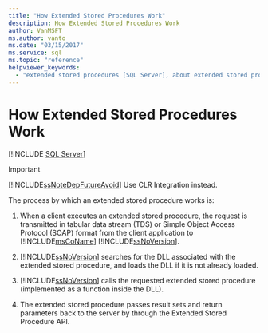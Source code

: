 ```yaml
---
title: "How Extended Stored Procedures Work"
description: How Extended Stored Procedures Work
author: VanMSFT
ms.author: vanto
ms.date: "03/15/2017"
ms.service: sql
ms.topic: "reference"
helpviewer_keywords:
  - "extended stored procedures [SQL Server], about extended stored procedures"
---
```

# How Extended Stored Procedures Work

 [!INCLUDE [SQL Server](../../includes/applies-to-version/sqlserver.md)]
    
> [!IMPORTANT]  
>  [!INCLUDE[ssNoteDepFutureAvoid](../../includes/ssnotedepfutureavoid-md.md)] Use CLR Integration instead.  
  
 The process by which an extended stored procedure works is:  
  
1.  When a client executes an extended stored procedure, the request is transmitted in tabular data stream (TDS) or Simple Object Access Protocol (SOAP) format from the client application to [!INCLUDE[msCoName](../../includes/msconame-md.md)] [!INCLUDE[ssNoVersion](../../includes/ssnoversion-md.md)].  
  
2.  [!INCLUDE[ssNoVersion](../../includes/ssnoversion-md.md)] searches for the DLL associated with the extended stored procedure, and loads the DLL if it is not already loaded.  
  
3.  [!INCLUDE[ssNoVersion](../../includes/ssnoversion-md.md)] calls the requested extended stored procedure (implemented as a function inside the DLL).  
  
4.  The extended stored procedure passes result sets and return parameters back to the server by through the Extended Stored Procedure API.  

